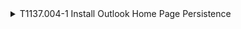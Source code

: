 <details>
<summary>T1137.004-1 Install Outlook Home Page Persistence
</summary>
<pre>$ NA </pre>
</details>
